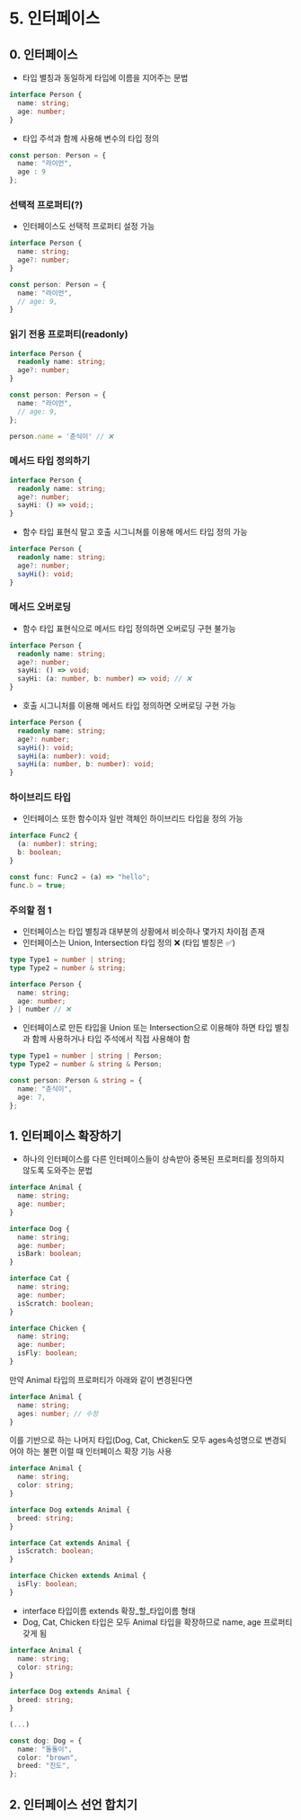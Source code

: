# 5. 인터페이스

## 0. 인터페이스
- 타입 별칭과 동일하게 타입에 이름을 지어주는 문법

```typescript
interface Person {
  name: string;
  age: number;
}
```

- 타입 주석과 함께 사용해 변수의 타입 정의

```typescript
const person: Person = {
  name: "라이언",
  age : 9
};
```

### 선택적 프로퍼티(?)
- 인터페이스도 선택적 프로퍼티 설정 가능
```typescript
interface Person {
  name: string;
  age?: number;
}

const person: Person = {
  name: "라이언",
  // age: 9,
}
```
  
### 읽기 전용 프로퍼티(readonly)
```typescript
interface Person {
  readonly name: string;
  age?: number;
}

const person: Person = {
  name: "라이언",
  // age: 9,
};

person.name = '춘식이' // ❌
```
  
### 메서드 타입 정의하기
```typescript
interface Person {
  readonly name: string;
  age?: number;
  sayHi: () => void;;
}
```

- 함수 타입 표현식 말고 호출 시그니쳐를 이용해 메서드 타입 정의 가능
```typescript
interface Person {
  readonly name: string;
  age?: number;
  sayHi(): void;
}
```

### 메서드 오버로딩
- 함수 타입 표현식으로 메서드 타입 정의하면 오버로딩 구현 불가능

```typescript
interface Person {
  readonly name: string;
  age?: number;
  sayHi: () => void; 
  sayHi: (a: number, b: number) => void; // ❌
}
```

- 호출 시그니처를 이용해 메서드 타입 정의하면 오버로딩 구현 가능

```typescript
interface Person {
  readonly name: string;
  age?: number;
  sayHi(): void;
  sayHi(a: number): void;
  sayHi(a: number, b: number): void;
}
```


### 하이브리드 타입
- 인터페이스 또한 함수이자 일반 객체인 하이브리드 타입을 정의 가능
```typescript
interface Func2 {
  (a: number): string;
  b: boolean;
}

const func: Func2 = (a) => "hello";
func.b = true;
```

### 주의할 점 1
- 인터페이스는 타입 별칭과 대부분의 상황에서 비슷하나 몇가지 차이점 존재
- 인터페이스는 Union, Intersection 타입 정의 ❌ (타입 별칭은 ✅)

```typescript
type Type1 = number | string;
type Type2 = number & string;

interface Person {
  name: string;
  age: number;
} | number // ❌
```

- 인터페이스로 만든 타입을 Union 또는 Intersection으로 이용해야 하면 타입 별칭과 함께 사용하거나 타입 주석에서 직접 사용해야 함

```typescript
type Type1 = number | string | Person;
type Type2 = number & string & Person;

const person: Person & string = {
  name: "춘식이",
  age: 7,
};

  ```

  
## 1. 인터페이스 확장하기
- 하나의 인터페이스를 다른 인터페이스들이 상속받아 중복된 프로퍼티를 정의하지 않도록 도와주는 문법
```typescript
interface Animal {
  name: string;
  age: number;
}

interface Dog {
  name: string;
  age: number;
  isBark: boolean;
}

interface Cat {
  name: string;
  age: number;
  isScratch: boolean;
}

interface Chicken {
  name: string;
  age: number;
  isFly: boolean;
}
```


만약 Animal 타입의 프로퍼티가 아래와 같이 변경된다면
```typescript
interface Animal {
  name: string;
  ages: number; // 수정
}
```
이를 기반으로 하는 나머지 타입(Dog, Cat, Chicken도 모두 ages속성명으로 변경되어야 하는 불편
이럴 때 인터페이스 확장 기능 사용

```typescript
interface Animal {
  name: string;
  color: string;
}

interface Dog extends Animal {
  breed: string;
}

interface Cat extends Animal {
  isScratch: boolean;
}

interface Chicken extends Animal {
  isFly: boolean;
}
```

- interface 타입이름 extends 확장_할_타입이름 형태
- Dog, Cat, Chicken 타입은 모두 Animal 타입을 확장하므로 name, age 프로퍼티 갖게 됨
```typescript
interface Animal {
  name: string;
  color: string;
}

interface Dog extends Animal {
  breed: string;
}

(...)

const dog: Dog = {
  name: "돌돌이",
  color: "brown",
  breed: "진도",
};
```


## 2. 인터페이스 선언 합치기
